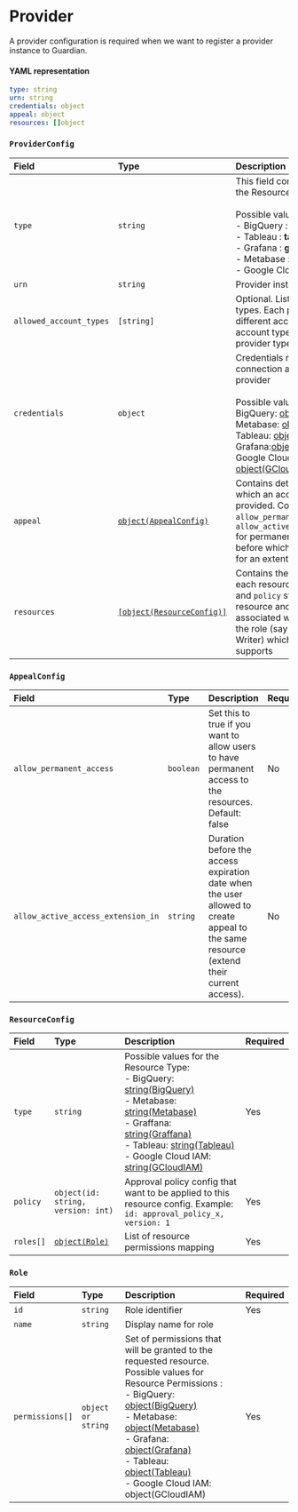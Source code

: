 # Provider

A provider configuration is required when we want to register a provider instance to Guardian.

#### YAML representation

```yaml
type: string
urn: string
credentials: object
appeal: object
resources: []object
```

### `ProviderConfig`
| Field | Type | Description | Required | 
| :----- | :---- | :------ | :------ | 
| `type`| `string` | This field conatains the name of the Resource Provider<br/><br/> Possible values can be:<br/> - BigQuery : **bigquery** <br/> - Tableau : **tableau** <br/> - Grafana : **grafana** <br/> - Metabase : **metabase** <br/> - Google Cloud IAM : **gcloud_iam**| Yes |
| `urn`| `string` | Provider instance identifier   | Yes | 
| `allowed_account_types` | `[string]` | Optional. List of allowed account types. Each provider could have different account types, but `user` account type is applicable for any provider type | No | 
| `credentials` | `object`| Credentials required to setup connection and access the provider <br/> <br/>  Possible values: <br/> BigQuery: [object(BigQuery)](../providers/bigquery.md#bigquerycredentials) <br/> Metabase: [object(Metabase)](../providers/metabase.md#metabasecredentials) <br/>Tableau: [object(Tableau)](../providers/tableau.md#tableau-credentials)<br/>Grafana:[object(Grafana)](../providers/grafana.md#grafanacredentials)<br/>Google Cloud IAM: [object(GCloudIAM)](../providers/gcloud_iam.md#gcloudiamcredentials)| Yes | 
| `appeal`      | [`object(AppealConfig)`](provider.md#appealconfig) | Contains details of the tenure for which an access for a resource is provided. Contains two fields `allow_permanent_access` and `allow_active_access_extension_in` for permanent access and time before which the user can appeal for an extention | Yes | 
| `resources` | [`[object(ResourceConfig)]`](provider.md#resourceconfig) | Contains the configurations for each resource . The fields `type` and `policy` stores the type of resource and the policy associated with it. `Roles` conatins the role (say Viewer, Editor, Writer) which the resource supports | Yes |


### `AppealConfig`

| Field | Type | Description | Required | 
| :----- | :---- | :------ | :------ | 
| `allow_permanent_access`| `boolean` | Set this to true if you want to allow users to have permanent access to the resources. Default: false | No |
| `allow_active_access_extension_in` | `string` | Duration before the access expiration date when the user allowed to create appeal to the same resource \(extend their current access\). | No |

### `ResourceConfig`

| Field | Type | Description | Required | 
| :----- | :--------- | :---------- | :------ | 
| `type`    | `string` | Possible values for the Resource Type:<br/> - BigQuery: [string(BigQuery)](../providers/bigquery.md#bigqueryresourcetype) <br/> - Metabase: [string(Metabase)](../providers/metabase.md#metabaseresourcetype) <br/> - Graffana: [string(Graffana)](../providers/grafana.md#grafanaresourcetype) <br/> - Tableau: [string(Tableau)](../providers/tableau.md#grafana-resource-type) <br/> - Google Cloud IAM: [string(GCloudIAM)](../providers/gcloud_iam.md#gcloudiamresourcetype) | Yes|
| `policy`  | `object(id: string, version: int)` | Approval policy config that want to be applied to this resource config. Example: `id: approval_policy_x, version: 1` |Yes|
| `roles[]` | [`object(Role)`](provider.md#role) |List of resource permissions mapping|Yes|

### `Role`

| Field | Type | Description | Required | 
| :----- | :---- | :------ | :------ | 
| `id` | `string` | Role identifier| Yes |
| `name`| `string` | Display name for role| |
| `permissions[]` | `object or string` | Set of permissions that will be granted to the requested resource.<br/> Possible values for Resource Permissions :<br/> - BigQuery: [object(BigQuery)](../providers/bigquery.md#bigqueryresourcepermission) <br/>- Metabase: [object(Metabase)](../providers/metabase.md#metabaseresourcepermission) <br/>- Grafana: [object(Grafana)](../providers/grafana.md#grafanaresourcepermission) <br/>- Tableau: [object(Tableau)](../providers/tableau.md#table-resource-permission) <br/> - Google Cloud IAM: object(GCloudIAM)| Yes |